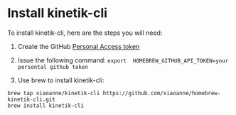 # Install kinetik-cli

To install kinetik-cli, here are the steps you will need:
1. Create the GitHub [Personal Access token](https://docs.github.com/en/authentication/keeping-your-account-and-data-secure/creating-a-personal-access-token)
1. Issue the following command: 
```export  HOMEBREW_GITHUB_API_TOKEN=your persontal github token```

1. Use brew to install kinetik-cli:

```
brew tap xiaoanne/kinetik-cli https://github.com/xiaoanne/homebrew-kinetik-cli.git
brew install kinetik-cli
```